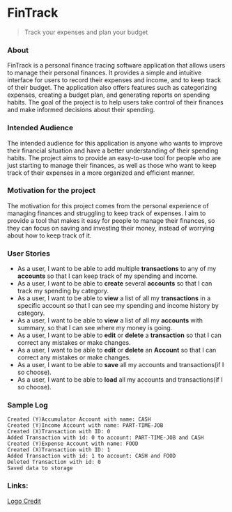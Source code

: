 # FinTrack
> Track your expenses and plan your budget

### About
FinTrack is a personal finance tracing software application that allows users to manage their personal finances.
It provides a simple and intuitive interface for users to record their expenses and income, and to keep track of their budget.
The application also offers features such as categorizing expenses, creating a budget plan, and generating reports on spending habits.
The goal of the project is to help users take control of their finances and make informed decisions about their spending.

### Intended Audience
The intended audience for this application is anyone who wants to improve their financial situation and have a better understanding of their spending habits. The project aims to provide an easy-to-use tool for people who are just starting to manage their finances, as well as those who want to keep track of their expenses in a more organized and efficient manner.

### Motivation for the project
The motivation for this project comes from the personal experience of managing finances and struggling to keep track of expenses. I aim to provide a tool that makes it easy for people to manage their finances, so they can focus on saving and investing their money, instead of worrying about how to keep track of it.

### User Stories

* As a user, I want to be able to add multiple **transactions** to any of my **accounts** so that I can keep track of my spending and income.
* As a user, I want to be able to **create** several **accounts** so that I can track my spending by category.
* As a user, I want to be able to **view** a list of all my **transactions** in a specific account so that I can see my spending and income history by category.
* As a user, I want to be able to **view** a list of all my **accounts** with summary, so that I can see where my money is going.
* As a user, I want to be able to **edit** or **delete** a **transaction** so that I can correct any mistakes or make changes.
* As a user, I want to be able to **edit** or **delete** an **Account** so that I can correct any mistakes or make changes.
* As a user, I want to be able to **save** all my accounts and transactions(if I so choose).
* As a user, I want to be able to **load** all my accounts and transactions(if I so choose).

### Sample Log

```
Created (Y)Accumulator Account with name: CASH
Created (Y)Income Account with name: PART-TIME-JOB
Created (X)Transaction with ID: 0
Added Transaction with id: 0 to account: PART-TIME-JOB and CASH
Created (Y)Expense Account with name: FOOD
Created (X)Transaction with ID: 1
Added Transaction with id: 1 to account: CASH and FOOD
Deleted Transaction with id: 0
Saved data to storage
```

### Links:
[Logo Credit](https://www.flaticon.com/free-icons/business-and-finance)